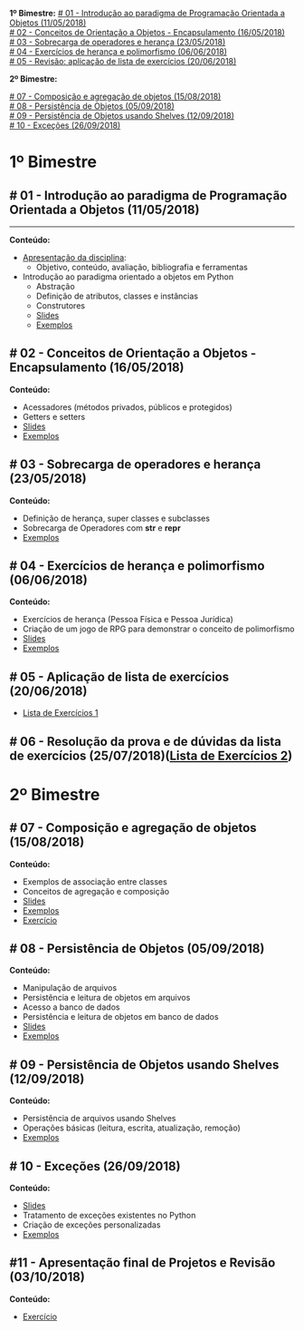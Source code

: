 **1º Bimestre:**
[\# 01 - Introdução ao paradigma de Programação Orientada a Objetos (11/05/2018)](#-01---introdução-ao-paradigma-de-programação-orientada-a-objetos-11052018)<br>
[\# 02 - Conceitos de Orientação a Objetos - Encapsulamento (16/05/2018)](#-02---conceitos-de-orientação-a-objetos---encapsulamento-16052018)<br>
[\# 03 - Sobrecarga de operadores e herança (23/05/2018)](#-03---sobrecarga-de-operadores-e-herança-23052018)<br>
[\# 04 - Exercícios de herança e polimorfismo (06/06/2018)](#-04---exercícios-de-herança-e-polimorfismo-06062018)<br>
[\# 05 - Revisão: aplicação de lista de exercícios (20/06/2018)](#-05---revisão-aplicação-de-lista-de-exercícios-20062018)<br>

**2º Bimestre:**

[\# 07 - Composição e agregação de objetos (15/08/2018)](#-07---Composição-e-agregação-de-objetos-15082018)<br>
[\# 08 - Persistência de Objetos (05/09/2018)](#-08---persistência-de-objetos-05092018)<br>
[\# 09 - Persistência de Objetos usando Shelves (12/09/2018)](#-09---persistência-de-objetos-usando-shelves)<br>
[\# 10 - Exceções (26/09/2018)](#-10---Exceções-26092018)

# 1º Bimestre

## \# 01 - Introdução ao paradigma de Programação Orientada a Objetos (11/05/2018)
---
**Conteúdo:**
- [Apresentação da disciplina](https://ifpb.github.io/intin-poo):
  - Objetivo, conteúdo, avaliação, bibliografia e ferramentas
- Introdução ao paradigma orientado a objetos em Python
  - Abstração
  - Definição de atributos, classes e instâncias
  - Construtores
  - [Slides](../assets/slides/poo-aula01.pdf)
  - [Exemplos](https://github.com/ifpb/intin-poo/tree/master/assets/exemplos/01-introducao)

## \# 02 - Conceitos de Orientação a Objetos - Encapsulamento (16/05/2018)
**Conteúdo:**
- Acessadores (métodos privados, públicos e protegidos)
- Getters e setters
- [Slides](../assets/slides/poo-aula02.pdf)
- [Exemplos](https://github.com/ifpb/intin-poo/tree/master/assets/exemplos/02-encapsulamento)

## \# 03 - Sobrecarga de operadores e herança (23/05/2018)<br>
**Conteúdo:**
- Definição de herança, super classes e subclasses
- Sobrecarga de Operadores com __str__ e __repr__
- [Exemplos](https://github.com/ifpb/intin-poo/tree/master/assets/exemplos/03-heranca)

## \# 04 - Exercícios de herança e polimorfismo (06/06/2018)
**Conteúdo:**
- Exercícios de herança (Pessoa Física e Pessoa Jurídica)
- Criação de um jogo de RPG para demonstrar o conceito de polimorfismo
- [Slides](../assets/slides/poo-aula03.pdf)
- [Exemplos](https://github.com/ifpb/intin-poo/tree/master/assets/exemplos/04-polimorfismo)

## \# 05 - Aplicação de lista de exercícios (20/06/2018)
- [Lista de Exercícios 1](../assets/listas/LISTA-01.md)

## \# 06 - Resolução da prova e de dúvidas da lista de exercícios (25/07/2018)([Lista de Exercícios 2](../assets/listas/LISTA-02.html))

# 2º Bimestre

## \# 07 - Composição e agregação de objetos (15/08/2018)
**Conteúdo:**
- Exemplos de associação entre classes
- Conceitos de agregação e composição
- [Slides](../assets/slides/poo-aula04.pdf)
- [Exemplos](https://github.com/ifpb/intin-poo/tree/master/assets/exemplos/05-associacao)
- [Exercício](../assets/exercicios/Ex-01.html)

## \# 08 - Persistência de Objetos (05/09/2018)
**Conteúdo:**
- Manipulação de arquivos
- Persistência e leitura de objetos em arquivos
- Acesso a banco de dados
- Persistência e leitura de objetos em banco de dados
- [Slides](https://slides.com/diegoep/poo-persistencia/)
- [Exemplos](https://github.com/ifpb/intin-poo/tree/master/assets/exemplos/06-arquivos)


## \# 09 - Persistência de Objetos usando Shelves (12/09/2018)
**Conteúdo:**
- Persistência de arquivos usando Shelves
- Operações básicas (leitura, escrita, atualização, remoção)
- [Exemplos](https://github.com/ifpb/intin-poo/tree/master/assets/exemplos/07-persistencia)

## \# 10 - Exceções (26/09/2018)
**Conteúdo:**
- [Slides](https://slides.com/diegoep/poo-excecoes/)
- Tratamento de exceções existentes no Python
- Criação de exceções personalizadas
- [Exemplos](https://github.com/ifpb/intin-poo/tree/master/assets/exemplos/08-excecoes)

## \#11 - Apresentação final de Projetos e Revisão (03/10/2018)
**Conteúdo:**
- [Exercício](../assets/exercicios/Ex-02.html)

